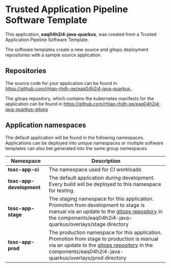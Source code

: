 # Trusted Application Pipeline Software Template

This application, **eaq04h2i4-java-quarkus**, was created from a Trusted Application Pipeline Software Template.

The software templates create a new source and gitops deployment repositories with a sample source application. 

## Repositories

The source code for your application can be found in [https://github.com/rhtap-rhdh-qe/eaq04h2i4-java-quarkus ](https://github.com/rhtap-rhdh-qe/eaq04h2i4-java-quarkus ).
 
The gitops repository, which contains the kubernetes manifests for the application can be found in 
[https://github.com/rhtap-rhdh-qe/eaq04h2i4-java-quarkus-gitops ](https://github.com/rhtap-rhdh-qe/eaq04h2i4-java-quarkus-gitops ) 

## Application namespaces 

The default application will be found in the following namespaces. Applications can be deployed into unique namespaces or multiple software templates can also bet generated into the same group namespaces.  

|  Namespace   |  Description   |  
| -------- | -------- |
| **tssc-app-ci** | The namespace used for CI workloads |
| **tssc-app-development** | The default application during development. Every build will be deployed to this namespace for testing. |
| **tssc-app-stage** | The staging namespace for this application. Promotion from development to stage is manual via an update to the [gitops repository](https://github.com/rhtap-rhdh-qe/eaq04h2i4-java-quarkus-gitops ) in the components/eaq04h2i4-java-quarkus/overlays/stage directory |
| **tssc-app-prod** | The production namespace for this application. Promotion from stage to production is manual via an update to the [gitops repository](https://github.com/rhtap-rhdh-qe/eaq04h2i4-java-quarkus-gitops ) in the components/eaq04h2i4-java-quarkus/overlays/prod directory |